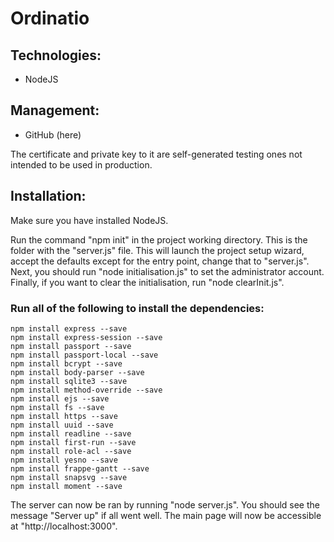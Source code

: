 # Ordinatio

## Technologies:
- NodeJS

## Management:
- GitHub (here)

The certificate and private key to it are self-generated testing ones not intended to be used in production.

## Installation:
Make sure you have installed NodeJS.

Run the command "npm init" in the project working directory. This is the folder with the "server.js" file.
This will launch the project setup wizard, accept the defaults except for the entry point, change that to "server.js".
Next, you should run "node initialisation.js" to set the administrator account.
Finally, if you want to clear the initialisation, run "node clearInit.js".

### Run all of the following to install the dependencies:
```
npm install express --save
npm install express-session --save
npm install passport --save
npm install passport-local --save
npm install bcrypt --save
npm install body-parser --save
npm install sqlite3 --save
npm install method-override --save
npm install ejs --save
npm install fs --save
npm install https --save
npm install uuid --save
npm install readline --save
npm install first-run --save
npm install role-acl --save
npm install yesno --save
npm install frappe-gantt --save
npm install snapsvg --save
npm install moment --save
```

The server can now be ran by running "node server.js".
You should see the message "Server up" if all went well.
The main page will now be accessible at "http://localhost:3000".
